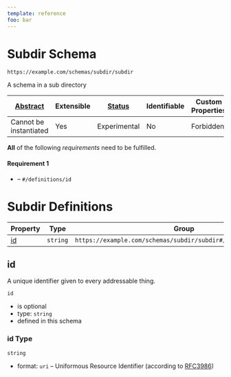 ```yaml
---
template: reference
foo: bar
---
```


# Subdir Schema

```
https://example.com/schemas/subdir/subdir
```

A schema in a sub directory

| [Abstract](../../abstract.md) | Extensible | [Status](../../status.md) | Identifiable | Custom Properties | Additional Properties | Defined In |
|-------------------------------|------------|---------------------------|--------------|-------------------|-----------------------|------------|
| Cannot be instantiated | Yes | Experimental | No | Forbidden | Permitted | [subdir/subdir.schema.json](subdir.schema.json) |


**All** of the following *requirements* need to be fulfilled.


#### Requirement 1


* []() – `#/definitions/id`


# Subdir Definitions

| Property | Type | Group |
|----------|------|-------|
| [id](#id) | `string` | `https://example.com/schemas/subdir/subdir#/definitions/content` |

## id

A unique identifier given to every addressable thing.

`id`

* is optional
* type: `string`
* defined in this schema

### id Type


`string`

* format: `uri` – Uniformous Resource Identifier (according to [RFC3986](http://tools.ietf.org/html/rfc3986))





